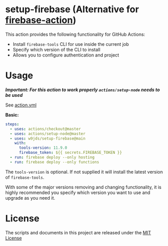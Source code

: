# setup-firebase (Alternative for [firebase-action](https://github.com/w9jds/firebase-action))

This action provides the following functionality for GitHub Actions:

- Install `firebase-tools` CLI for use inside the current job
- Specify which version of the CLI to install
- Allows you to configure authentication and project

# Usage

_**Important: For this action to work properly `actions/setup-node` needs to be used**_

See [action.yml](https://github.com/w9jds/setup-firebase/blob/main/action.yml)

**Basic:**
```yaml
steps:
  - uses: actions/checkout@master
  - uses: actions/setup-node@master
  - uses: w9jds/setup-firebase@main
    with:
      tools-version: 11.9.0
      firebase_token: ${{ secrets.FIREBASE_TOKEN }}
  - run: firebase deploy --only hosting
  - run: firebase deploy --only functions
```

The `tools-version` is optional. If not supplied it will install the latest version of `firebase-tools`. 

With some of the major versions removing and changing functionality, it is highly recommended you specify which version you want to use and upgrade as you need it.

# License
The scripts and documents in this project are released under the [MIT License](https://github.com/w9jds/setup-firebase/blob/main/LICENSE)